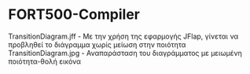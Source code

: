 # FORT500-Compiler

TransitionDiagram.jff - Με την χρήση της εφαρμογής JFlap, γίνεται να προβληθεί το διάγραμμα χωρίς μείωση στην ποιότητα
TransitionDiagram.jpg - Αναπαράσταση του διαγράμματος με μειωμένη ποιότητα-θολή εικόνα
